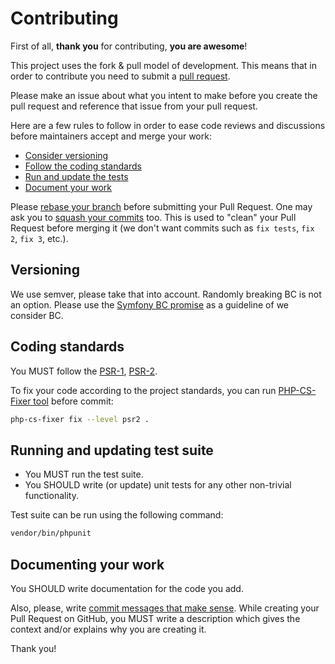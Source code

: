 # Contributing

First of all, **thank you** for contributing, **you are awesome**!

This project uses the fork & pull model of development. This means that in order to contribute
you need to submit a [pull request](https://help.github.com/articles/using-pull-requests/).

Please make an issue about what you intent to make before you create the pull request and reference that issue from your pull request.

Here are a few rules to follow in order to ease code reviews and discussions before
maintainers accept and merge your work:

* [Consider versioning](#versioning)
* [Follow the coding standards](#coding-standards)
* [Run and update the tests](#running-and-updating-test-suite)
* [Document your work](#documenting-your-work)

Please [rebase your branch](http://git-scm.com/book/en/Git-Branching-Rebasing)
before submitting your Pull Request. One may ask you to [squash your
commits](http://gitready.com/advanced/2009/02/10/squashing-commits-with-rebase.html)
too. This is used to "clean" your Pull Request before merging it (we don't want
commits such as `fix tests`, `fix 2`, `fix 3`, etc.).

## Versioning
We use semver, please take that into account. Randomly breaking BC is not an option. 
Please use the [Symfony BC promise](http://symfony.com/doc/current/contributing/code/bc.html) as a guideline of we consider BC.

## Coding standards
You MUST follow the [PSR-1](http://www.php-fig.org/psr/1/), 
[PSR-2](http://www.php-fig.org/psr/2/).

To fix your code according to the project standards, you can run
[PHP-CS-Fixer tool](http://cs.sensiolabs.org/) before commit: 
```bash
php-cs-fixer fix --level psr2 .
```

## Running and updating test suite
* You MUST run the test suite.
* You SHOULD write (or update) unit tests for any other non-trivial functionality.

Test suite can be run using the following command:
```bash
vendor/bin/phpunit
```

## Documenting your work
You SHOULD write documentation for the code you add.

Also, please, write [commit messages that make
sense](http://tbaggery.com/2008/04/19/a-note-about-git-commit-messages.html).
While creating your Pull Request on GitHub, you MUST write a description
which gives the context and/or explains why you are creating it.

Thank you!
